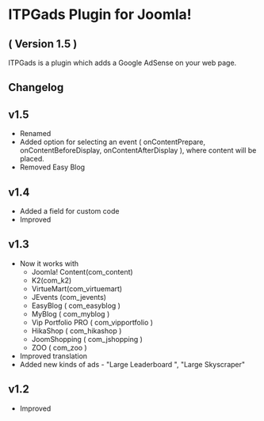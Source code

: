 ITPGads Plugin for Joomla!
==========================
( Version 1.5 )
--------------------------

ITPGads is a plugin which adds a Google AdSense on your web page.

Changelog
---------

v1.5
---------

* Renamed
* Added option for selecting an event ( onContentPrepare, onContentBeforeDisplay, onContentAfterDisplay ), where content will be placed. 
* Removed Easy Blog

v1.4
---------
* Added a field for custom code
* Improved

v1.3
----
* Now it works with 
    * Joomla! Content(com_content)
    * K2(com_k2)
    * VirtueMart(com_virtuemart)
    * JEvents (com_jevents)
    * EasyBlog ( com_easyblog )
    * MyBlog ( com_myblog )
    * Vip Portfolio PRO ( com_vipportfolio )
    * HikaShop ( com_hikashop )
    * JoomShopping ( com_jshopping )
    * ZOO ( com_zoo )
* Improved translation
* Added new kinds of ads - "Large Leaderboard ", "Large Skyscraper" 

v1.2
----
* Improved 